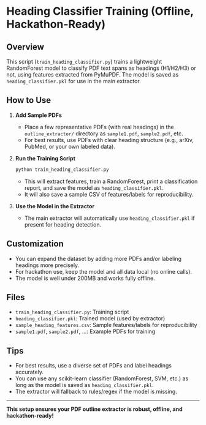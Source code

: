 # Heading Classifier Training (Offline, Hackathon-Ready)

## Overview
This script (`train_heading_classifier.py`) trains a lightweight RandomForest model to classify PDF text spans as headings (H1/H2/H3) or not, using features extracted from PyMuPDF. The model is saved as `heading_classifier.pkl` for use in the main extractor.

## How to Use

1. **Add Sample PDFs**
   - Place a few representative PDFs (with real headings) in the `outline_extractor/` directory as `sample1.pdf`, `sample2.pdf`, etc.
   - For best results, use PDFs with clear heading structure (e.g., arXiv, PubMed, or your own labeled data).

2. **Run the Training Script**
   ```sh
   python train_heading_classifier.py
   ```
   - This will extract features, train a RandomForest, print a classification report, and save the model as `heading_classifier.pkl`.
   - It will also save a sample CSV of features/labels for reproducibility.

3. **Use the Model in the Extractor**
   - The main extractor will automatically use `heading_classifier.pkl` if present for heading detection.

## Customization
- You can expand the dataset by adding more PDFs and/or labeling headings more precisely.
- For hackathon use, keep the model and all data local (no online calls).
- The model is well under 200MB and works fully offline.

## Files
- `train_heading_classifier.py`: Training script
- `heading_classifier.pkl`: Trained model (used by extractor)
- `sample_heading_features.csv`: Sample features/labels for reproducibility
- `sample1.pdf`, `sample2.pdf`, ...: Example PDFs for training

## Tips
- For best results, use a diverse set of PDFs and label headings accurately.
- You can use any scikit-learn classifier (RandomForest, SVM, etc.) as long as the model is saved as `heading_classifier.pkl`.
- The extractor will fallback to rules/regex if the model is missing.

---

**This setup ensures your PDF outline extractor is robust, offline, and hackathon-ready!** 